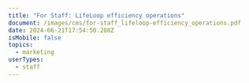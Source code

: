 ```yaml
---
title: "For Staff: LifeLoop efficiency operations"
document: /images/cms/for-staff_lifeloop-efficiency_operations.pdf
date: 2024-06-21T17:54:50.288Z
isMobile: false
topics:
  - marketing
userTypes:
  - staff
---
```

